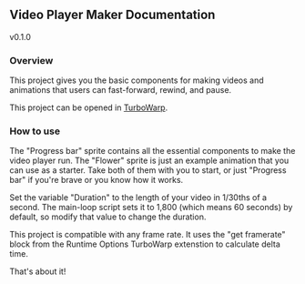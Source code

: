 ## Video Player Maker Documentation

v0.1.0

### Overview

This project gives you the basic components for making videos and animations that users can fast-forward, rewind, and pause.

This project can be opened in [TurboWarp](https://turbowarp.org/).

### How to use

The "Progress bar" sprite contains all the essential components to make the video player run. The "Flower" sprite is just an example animation that you can use as a starter. Take both of them with you to start, or just "Progress bar" if you're brave or you know how it works.

Set the variable "Duration" to the length of your video in 1/30ths of a second. The main-loop script sets it to 1,800 (which means 60 seconds) by default, so modify that value to change the duration.

This project is compatible with any frame rate. It uses the "get framerate" block from the Runtime Options TurboWarp extenstion to calculate delta time.

That's about it!
